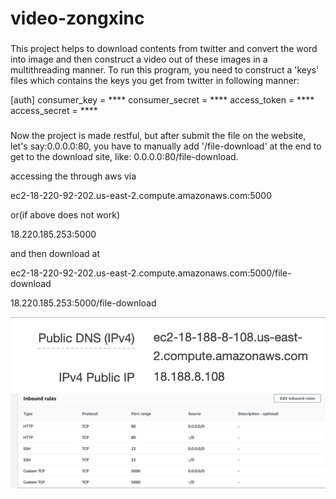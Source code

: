 # video-zongxinc

###
This project helps to download contents from twitter and convert the word into image and then construct a video out of these images in a multithreading manner. To run this program, you need to construct a 'keys' files which contains the keys you get from twitter in following manner:

[auth]
consumer_key = ****
consumer_secret = ****
access_token = ****
access_secret = ****

###
Now the project is made restful, but after submit the file on the website, let's say:0.0.0.0:80, you have to manually add '/file-download' at the end to get to the download site, like: 0.0.0.0:80/file-download.

accessing the through aws via 

ec2-18-220-92-202.us-east-2.compute.amazonaws.com:5000

or(if above does not work)

18.220.185.253:5000

and then download at 

ec2-18-220-92-202.us-east-2.compute.amazonaws.com:5000/file-download

18.220.185.253:5000/file-download

![](myimage/ip.png)
![](myimage/security.png)
